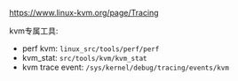 

https://www.linux-kvm.org/page/Tracing

kvm专属工具:

* perf kvm: `linux_src/tools/perf/perf`
* kvm_stat: `src/tools/kvm/kvm_stat`
* kvm trace event: `/sys/kernel/debug/tracing/events/kvm`